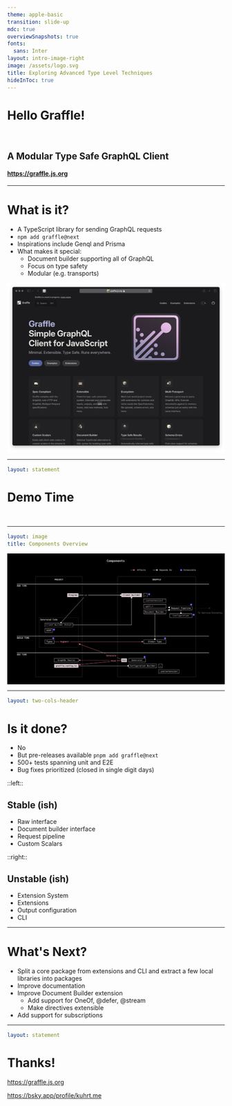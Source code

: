 ```yaml
---
theme: apple-basic
transition: slide-up
mdc: true
overviewSnapshots: true
fonts:
  sans: Inter
layout: intro-image-right
image: /assets/logo.svg
title: Exploring Advanced Type Level Techniques
hideInToc: true
---
```


# Hello Graffle!

<br>

## A Modular Type Safe GraphQL Client

#### https://graffle.js.org

---

# What is it?

- A TypeScript library for sending GraphQL requests
- `npm add graffle@next`
- Inspirations include Genql and Prisma
- What makes it special:
  - Document builder supporting all of GraphQL
  - Focus on type safety
  - Modular (e.g. transports)

<img src="./assets/website.png" class="absolute right--90 top--25 scale-70" style="filter: grayscale(0.5)" />

---

```yaml
layout: statement
```

# Demo Time

<br>

<a class="emoji-link" href="cursor://file//Users/jasonkuhrt/projects/graffle/tech-talk-2024-11/demos/1-gql.ts"><fxemoji-goat /></a>

---

```yaml
layout: image
title: Components Overview
```

<style>
#slide-container:has(.slidev-page-6:not([style*="display: none"])) {
  background: black!important;
}
#slideshow:has(.slidev-page-6:not([style*="display: none"])) {
	background: black!important;

  .slidev-layout {
    padding: 0!important;
    margin: 0!important;
  }
}

</style>

<img src="./assets/components.png" class="h-full ml-auto mr-auto" style="display:block;filter: invert(1) hue-rotate(280deg);" />

---

```yaml
layout: two-cols-header
```

# Is it done?

- No
- But pre-releases available `pnpm add graffle@next`
- 500+ tests spanning unit and E2E
- Bug fixes prioritized (closed in single digit days)

::left::

## Stable (ish)

- Raw interface
- Document builder interface
- Request pipeline
- Custom Scalars

::right::

## Unstable (ish)

- Extension System
- Extensions
- Output configuration
- CLI

---

# What's Next?

- Split a core package from extensions and CLI and extract a few local libraries into packages
- Improve documentation
- Improve Document Builder extension
  - Add support for OneOf, @defer, @stream
  - Make directives extensible
- Add support for subscriptions

---

```yaml
layout: statement
```

# Thanks!

https://graffle.js.org

https://bsky.app/profile/kuhrt.me
